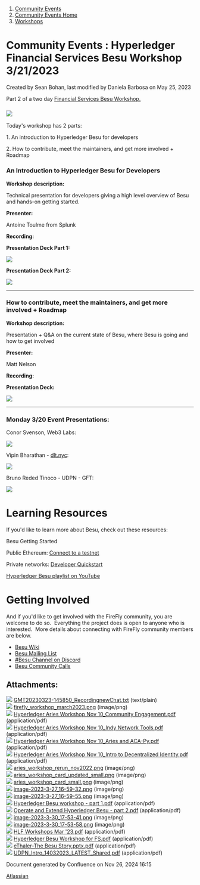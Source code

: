 1. [Community Events](index.html)
2. [Community Events Home](Community-Events-Home_21790731.html)
3. [Workshops](Workshops_21790888.html)

# Community Events : Hyperledger Financial Services Besu Workshop 3/21/2023

Created by Sean Bohan, last modified by Daniela Barbosa on May 25, 2023

Part 2 of a two day [Financial Services Besu Workshop.](https://project.linuxfoundation.org/hyperledger-besu-workshop-for-financial-services) 

### **![](attachments/21793831/21793842.png?height=250)**

Today's workshop has 2 parts:

1\. An introduction to Hyperledger Besu for developers 

2\. How to contribute, meet the maintainers, and get more involved + Roadmap

### **An Introduction to Hyperledger Besu for Developers**

**Workshop description:**

Technical presentation for developers giving a high level overview of Besu and hands-on getting started. 

**Presenter:**

Antoine Toulme from Splunk

**Recording:**

**Presentation Deck Part 1:**

**[![](attachments/thumbnails/21793831/21793844)](attachments/21793831/21793844.pdf)**

**Presentation Deck Part 2:**

[![](attachments/thumbnails/21793831/21793845)](attachments/21793831/21793845.pdf)

* * *

### How to contribute, meet the maintainers, and get more involved + Roadmap

**Workshop description:**

Presentation + Q&amp;A on the current state of Besu, where Besu is going and how to get involved

**Presenter:**

Matt Nelson

**Recording:**

**Presentation Deck:**

**[![](attachments/thumbnails/21793831/21793849)](attachments/21793831/21793849.pdf)**

* * *

### Monday 3/20 Event Presentations:

Conor Svenson, Web3 Labs:

[![](attachments/thumbnails/21793831/21793850)](attachments/21793831/21793850.pdf)

Vipin Bharathan - [dlt.nyc](http://dlt.nyc/):

[![](attachments/thumbnails/21793831/21793851)](attachments/21793831/21793851.pdf)

Bruno Reded Tinoco - UDPN - GFT:

[![](attachments/thumbnails/21793831/21793852)](attachments/21793831/21793852.pdf)

# Learning Resources

If you'd like to learn more about Besu, check out these resources:

Besu Getting Started 

Public Ethereum: [Connect to a testnet](https://besu.hyperledger.org/en/latest/public-networks/get-started/connect/testnet/)

Private networks: [Developer Quickstart](https://besu.hyperledger.org/en/stable/private-networks/tutorials/quickstart/)

[Hyperledger Besu playlist on YouTube](https://www.youtube.com/playlist?list=PL0MZ85B_96CE3sGM0pdZbwaOb17CKEP)

# Getting Involved

And if you'd like to get involved with the FireFly community, you are welcome to do so.  Everything the project does is open to anyone who is interested.  More details about connecting with FireFly community members are below.

- [Besu Wiki](https://lf-hyperledger.atlassian.net/wiki/display/besu/)
- [Besu Mailing List](https://lists.hyperledger.org/g/besu)
- [#Besu Channel on Discord](https://lf-hyperledger.atlassian.net/wiki/display/HYP/Our+chat+service)
- [Besu Community Calls](https://lists.hyperledger.org/g/besu/calendar)

## Attachments:

![](images/icons/bullet_blue.gif) [GMT20230323-145850\_RecordingnewChat.txt](attachments/21793831/21793832.txt) (text/plain)  
![](images/icons/bullet_blue.gif) [firefly\_workshop\_march2023.png](attachments/21793831/21793833.png) (image/png)  
![](images/icons/bullet_blue.gif) [Hyperledger Aries Workshop Nov 10\_Community Engagement.pdf](attachments/21793831/21793834.pdf) (application/pdf)  
![](images/icons/bullet_blue.gif) [Hyperledger Aries Workshop Nov 10\_Indy Network Tools.pdf](attachments/21793831/21793835.pdf) (application/pdf)  
![](images/icons/bullet_blue.gif) [Hyperledger Aries Workshop Nov 10\_Aries and ACA-Py.pdf](attachments/21793831/21793836.pdf) (application/pdf)  
![](images/icons/bullet_blue.gif) [Hyperledger Aries Workshop Nov 10\_Intro to Decentralized Identity.pdf](attachments/21793831/21793837.pdf) (application/pdf)  
![](images/icons/bullet_blue.gif) [aries\_workshop\_rerun\_nov2022.png](attachments/21793831/21793838.png) (image/png)  
![](images/icons/bullet_blue.gif) [aries\_workshop\_card\_updated\_small.png](attachments/21793831/21793839.png) (image/png)  
![](images/icons/bullet_blue.gif) [aries\_workshop\_card\_small.png](attachments/21793831/21793840.png) (image/png)  
![](images/icons/bullet_blue.gif) [image-2023-3-27\_16-59-32.png](attachments/21793831/21793841.png) (image/png)  
![](images/icons/bullet_blue.gif) [image-2023-3-27\_16-59-55.png](attachments/21793831/21793842.png) (image/png)  
![](images/icons/bullet_blue.gif) [Hyperledger Besu workshop - part 1.pdf](attachments/21793831/21793844.pdf) (application/pdf)  
![](images/icons/bullet_blue.gif) [Operate and Extend Hyperledger Besu - part 2.pdf](attachments/21793831/21793845.pdf) (application/pdf)  
![](images/icons/bullet_blue.gif) [image-2023-3-30\_17-53-41.png](attachments/21793831/21793847.png) (image/png)  
![](images/icons/bullet_blue.gif) [image-2023-3-30\_17-53-58.png](attachments/21793831/21793848.png) (image/png)  
![](images/icons/bullet_blue.gif) [HLF Workshops Mar '23.pdf](attachments/21793831/21793849.pdf) (application/pdf)  
![](images/icons/bullet_blue.gif) [Hyperledger Besu Workshop for FS.pdf](attachments/21793831/21793850.pdf) (application/pdf)  
![](images/icons/bullet_blue.gif) [eThaler-The Besu Story.pptx.pdf](attachments/21793831/21793851.pdf) (application/pdf)  
![](images/icons/bullet_blue.gif) [UDPN\_Intro\_14032023\_LATEST\_Shared.pdf](attachments/21793831/21793852.pdf) (application/pdf)

Document generated by Confluence on Nov 26, 2024 16:15

[Atlassian](http://www.atlassian.com/)
